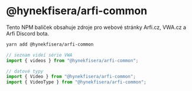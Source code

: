 # @hynekfisera/arfi-common

Tento NPM balíček obsahuje zdroje pro webové stránky Arfi.cz, VWA.cz a Arfi Discord bota.

```bash
yarn add @hynekfisera/arfi-common
```

```ts
// seznam videí série VWA
import { videos } from "@hynekfisera/arfi-common";

// datové typy
import { Video } from "@hynekfisera/arfi-common";
import { VideoType } from "@hynekfisera/arfi-common";
```
